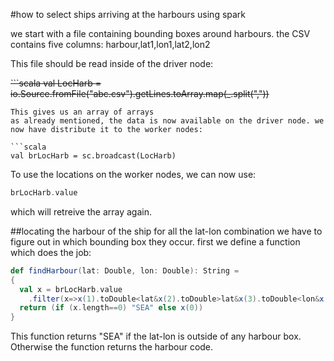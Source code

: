 #how to select ships arriving at the harbours using spark

we start with a file containing bounding boxes around harbours. the CSV contains five columns: harbour,lat1,lon1,lat2,lon2

This file should be read inside of the driver node:

<del>```scala
val LocHarb = io.Source.fromFile("abc.csv").getLines.toArray.map(_.split(","))
```</del>
This gives us an array of arrays
as already mentioned, the data is now available on the driver node. we now have distribute it to the worker nodes:

```scala
val brLocHarb = sc.broadcast(LocHarb)
```

To use the locations on the worker nodes, we can now use:

```scala
brLocHarb.value
```

which will retreive the array again.

##locating the harbour of the ship
for all the lat-lon combination we have to figure out in which bounding box they occur.
first we define a function which does the job:
```scala
def findHarbour(lat: Double, lon: Double): String =
{
  val x = brLocHarb.value
    .filter(x=>x(1).toDouble<lat&x(2).toDouble>lat&x(3).toDouble<lon&x(4).toDouble>lon).map(x=>x(0))
  return (if (x.length==0) "SEA" else x(0))
}
```
This function returns "SEA" if the lat-lon is outside of any harbour box. Otherwise the function returns the harbour code.
